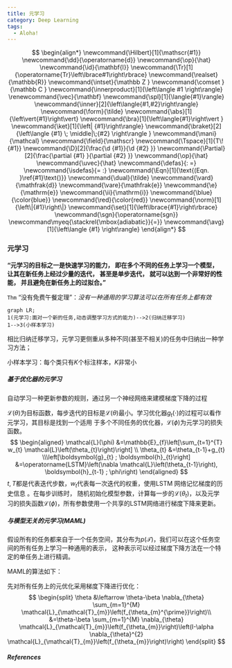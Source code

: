 ```yaml
---
title: 元学习
category: Deep Learning
tags:
  - Aloha!
---
```


$$
\begin{align*}
\newcommand{\Hilbert}[1]{\mathscr{#1}}
\newcommand{\dd}{\operatorname{d}}
\newcommand{\op}{\hat}
\newcommand{\id}{\mathbf{I}}
\newcommand{\Tr}[1]{\operatorname{Tr}\left\lbrace#1\right\rbrace}
\newcommand{\realset}{\mathbb{R}}
\newcommand{\intset}{\mathbb Z }
\newcommand{\comset }{\mathbb C }
\newcommand{\innerproduct}[1]{\left\langle #1 \right\rangle}
\renewcommand{\vec}{\mathbf}
\newcommand{\spl}[1]{\langle{#1}\rangle}
\newcommand{\inner}[2]{\left\langle{#1,#2}\right\rangle}
\newcommand{\form}{\tilde}
\newcommand{\abs}[1]{\left\vert{#1}\right\vert}
\newcommand{\bra}[1]{\left\langle{#1}\right\vert }
\newcommand{\ket}[1]{\left| {#1}\right\rangle}
\newcommand{\braket}[2]{\left\langle {#1} \; \middle|\;{#2} \right\rangle }
\newcommand{\mani}{\mathcal}
\newcommand{\field}{\mathscr}
\newcommand{\Tspace}[1]{T\! {#1}}
\newcommand{\D}[2]{\frac{\d {#1}}{\d {#2} }}
\newcommand{\Partial}[2]{\frac{\partial {#1} }{\partial {#2} }}
\newcommand{\op}{\hat}
\newcommand{\uvec}{\hat}
\newcommand{\defas}{: =}
\newcommand{\isdefas}{= :}
\newcommand{\Eqn}[1]{\text{(Eqn. }\ref{#1}\text{)}}
\newcommand{\dual}{\tilde}
\newcommand{\vard}{\mathfrak{d}}
\newcommand{\vare}{\mathfrak{e}}
\newcommand{\e}{\mathrm{e}}
\newcommand{\ii}{\mathrm{i}}
\newcommand{\blue}{\color{blue}}
\newcommand{\red}{\color{red}}
\newcommand{\norm}[1]{\left\|{#1}\right\|}
\newcommand{\set}[1]{\left\lbrace{#1}\right\rbrace}
\newcommand{\sgn}{\operatorname{sgn}}
\newcommand\myeq{\stackrel{\mbox{adiabatic}}{=}}
\newcommand{\avg}[1]{\left\langle {#1} \right\rangle}
\end{align*}
$$

### 元学习

**“元学习的目标之一是快速学习的能力， 即在多个不同的任务上学习一个模型， 让其在新任务上经过少量的迭代， 甚至是单步迭代， 就可以达到一个非常好的性能， 并且避免在新任务上的过拟合。”**

`Thm` “没有免费午餐定理”：*没有一种通用的学习算法可以在所有任务上都有效*



```mermaid
graph LR;
1(元学习:面对一个新的任务,动态调整学习方式的能力)-->2(归纳迁移学习)
1-->3(小样本学习)
```

相比归纳迁移学习，元学习更侧重从多种不同(甚至不相关)的任务中归纳出一种学习方法；

小样本学习：每个类只有$K$个标注样本，$K$非常小

##### 基于优化器的元学习

自动学习一种更新参数的规则，通过另一个神经网络来建模梯度下降的过程

$\mathcal{L}(\theta)$为目标函数，每步迭代的目标是$\mathcal{L}(\theta)$最小。学习优化器$g_{t}(\cdot)$的过程可以看作元学习，其目标是找到一个适用
于多个不同任务的优化器，$\mathcal{L}(\phi)$为元学习的损失函数。
$$
\begin{aligned} \mathcal{L}(\phi) &=\mathbb{E}_{f}\left[\sum_{t=1}^{T} w_{t} \mathcal{L}\left(\theta_{t}\right)\right] \\ \theta_{t} &=\theta_{t-1}+g_{t} \\\left[\boldsymbol{g}_{t} ; \boldsymbol{h}_{t}\right] &=\operatorname{LSTM}\left(\nabla \mathcal{L}\left(\theta_{t-1}\right), \boldsymbol{h}_{t-1} ; \phi\right) \end{aligned}
$$
$t,T$都是代表迭代步数，$w_{t}$代表每一次迭代的权重，使用LSTM 网络记忆梯度的历史信息 。在每步训练时， 随机初始化模型参数，计算每一步的$\mathcal{L}(\theta_t)$，以及元学习的损失函数$\mathcal{L}(\phi)$，所有参数使用一个共享的LSTM网络进行梯度下降来更新。

##### 与模型无关的元学习(MAML)

假设所有的任务都来自于一个任务空间，其分布为$p(\mathcal{T})$，我们可以在这个任务空间的所有任务上学习一种通用的表示， 这种表示可以经过梯度下降方法在一个特定的单任务上进行精调。 

MAML的算法如下：



先对所有任务上的元优化采用梯度下降进行优化：
$$
\begin{split}
\theta &\leftarrow \theta-\beta \nabla_{\theta} \sum_{m=1}^{M} \mathcal{L}_{\mathcal{T}_{m}}\left(f_{\theta_{m}^{\prime}}\right)\\
&=\theta-\beta \sum_{m=1}^{M} \nabla_{\theta} \mathcal{L}_{\mathcal{T}_{m}}\left(f_{\theta_{m}}\right)\left(I-\alpha \nabla_{\theta}^{2} \mathcal{L}_{\mathcal{T}_{m}}\left(f_{\theta_{m}}\right)\right)
\end{split}
$$


##### References


